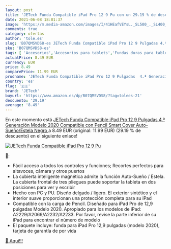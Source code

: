 ```yaml
---
layout: post
title: 'JETech Funda Compatible iPad Pro 12 9 Pu con un 29.19 % de descuento'
date: 2021-06-08 18:01:37
image: 'https://m.media-amazon.com/images/I/41HEafVEYsL._SL500_._SL400_.jpg'
comments: true
category: ofertas
author: 'tole.es'
slug: 'B07QMSVDS8-es JETech Funda Compatible iPad Pro 12 9 Pulgadas 4.ª...'
sku: 'B07QMSVDS8-es'
tags: [ 'Accesorios','Accesorios para tablets','Fundas duras para tablets','Fundas para tablets','Informática','ipad','jetech', ]
actualPrice: 8.49 EUR
currency: EUR
price: 8.49
comparePrice: 11.99 EUR
prodname: 'JETech Funda Compatible iPad Pro 12 9 Pulgadas  4.ª Generación  Modelo 2020   Compatible con Pencil  Smart Cover Auto-Sueño/Estela  Negro '
country: 'es'
flag: '🇪🇸'
brand: 'JETech'
buyurl: 'https://www.amazon.es/dp/B07QMSVDS8/?tag=tolees-21'
descuento: '29.19'
average: '8.49'
---
```


En este momento está [JETech Funda Compatible iPad Pro 12 9 Pulgadas  4.ª Generación  Modelo 2020   Compatible con Pencil  Smart Cover Auto-Sueño/Estela  Negro ](https://www.amazon.es/dp/B07QMSVDS8/?tag=tolees-21) a 8.49 EUR (original: 11.99 EUR) (29.19 %  de descuento) en el siguiente enlace!

[![JETech Funda Compatible iPad Pro 12 9 Pu](https://m.media-amazon.com/images/I/41HEafVEYsL._SL500_._SL400_.jpg)](https://www.amazon.es/dp/B07QMSVDS8/?tag=tolees-21)

🔎:

- Fácil acceso a todos los controles y funciones; Recortes perfectos para altavoces, cámara y otros puertos
- La cubierta inteligente magnética admite la función Auto-Sueño / Estela. La cubierta frontal de tres pliegues puede soportar la tableta en dos posiciones para ver y escribir
- Hecho con PC y PU. Diseño delgado / ligero. El exterior sintético y el interior suave proporcionan una protección completa para su iPad
- Compatible con la carga de Pencil. Diseñado para iPad Pro de 12,9 pulgadas Modelo 2020. Apropiado para los modelos de iPad: A2229/A2069/A2232/A2233. Por favor, revise la parte inferior de su iPad para encontrar el número de modelo
- El paquete incluye: funda para iPad Pro 12,9 pulgadas (modelo 2020), tarjeta de garantía de por vida

[🛒 Aquí!!!](https://www.amazon.es/dp/B07QMSVDS8/?tag=tolees-21)
